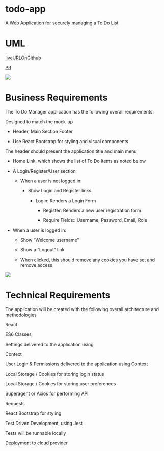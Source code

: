# todo-app
A Web Application for securely managing a To Do List

# UML
[liveURLOnGithub](https://alsatarysamah.github.io/todo-app/)

[PR](https://github.com/alsatarysamah/todo-app/pull/1)

![](../todo-app/public/todoUML.png)

# Business Requirements
The To Do Manager application has the following overall requirements:

Designed to match the mock-up

- Header, Main Section Footer

- Use React Bootstrap for styling and visual components

The header should present the application title and main menu

- Home Link, which shows the list of To Do Items as noted below

- A Login/Register/User section

  - When a user is not logged in:

    - Show Login and Register links

      - Login: Renders a Login Form

        - Register: Renders a new user registration form

         - Require Fields:: Username, Password, Email, Role

- When a user is logged in:

    - Show “Welcome username”

    - Show a “Logout” link

     - When clicked, this should remove any cookies you have set and remove access

![](../todo-app/public/todo2.png)
# Technical Requirements
The application will be created with the following overall architecture and methodologies

React

ES6 Classes

Settings delivered to the application using 

Context

User Login & Permissions delivered to the 
application using Context

Local Storage / Cookies for storing login status

Local Storage / Cookies for storing user preferences

Superagent or Axios for performing API 

Requests

React Bootstrap for styling

Test Driven Development, using Jest

Tests will be runnable locally

Deployment to cloud provider